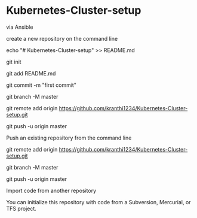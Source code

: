 # Kubernetes-Cluster-setup
via Ansible


create a new repository on the command line

echo "# Kubernetes-Cluster-setup" >> README.md

git init

git add README.md

git commit -m "first commit"

git branch -M master

git remote add origin https://github.com/kranthi1234/Kubernetes-Cluster-setup.git

git push -u origin master
                
Push an existing repository from the command line

git remote add origin https://github.com/kranthi1234/Kubernetes-Cluster-setup.git

git branch -M master

git push -u origin master

Import code from another repository

You can initialize this repository with code from a Subversion, Mercurial, or TFS project.

